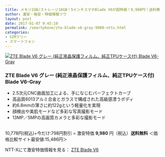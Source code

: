 ```yaml
---
title: メモリ2GB/ストレージ16GB！5インチスマホBlade V6が超特価！9,980円！送料無料！
author: 激安・格安・特価情報ツウ
layout: post
date: 2017-01-07 9:45:10
permalink: /smartphone/zte-blade-v6-gray-9980-nttx.html
categories:
- SIMフリー
- スマートフォン
---
```


<div class="img-bg2 img_L">
<a href="//px.a8.net/svt/ejp?a8mat=ZYP6S+8IMA3E+S1Q+BWGDT&#038;a8ejpredirect=//nttxstore.jp/_II_TE15226661" target="_blank"><img border="0" alt="ZTE Blade V6 グレー (純正液晶保護フィルム、純正TPUケース付) Blade V6-Gray" src="//image.nttxstore.jp/250_images/T/TE/TE15226661.jpg" data-recalc-dims="1" /></a>
</div>

### ZTE Blade V6 グレー (純正液晶保護フィルム、純正TPUケース付) Blade V6-Gray
<!--more-->

* 2.5次元CNC曲面加工による、手になじむパーフェクトカーブ
* 高品質6013アルミ合金とガラスで構成された高級感漂うボディ
* 約6.8mmの薄さに約122gという軽量化を実現
* 顔検出や美肌モードなど多彩な写真撮影モード
* 13MP／5MPの高画質カメラと多彩な撮影モード

<br clear="all" />10,778円(税込)+今だけ:798円割引 = 激安特価 <span class="tokka-price"><strong>9,980</strong></span> 円（税込）**送料無料**
＜価格比較サイト最安値:15,486円＞

NTT-Xにて激安特価情報を見る： <span class="fs150p"><a href="//px.a8.net/svt/ejp?a8mat=ZYP6S+8IMA3E+S1Q+BWGDT&#038;a8ejpredirect=//nttxstore.jp/_II_TE15226661" target="_blank">ZTE Blade V6</a></span>
